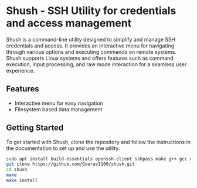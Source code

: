 # Shush - SSH Utility for credentials and access management

Shush is a command-line utility designed to simplify and manage SSH credentials and access. It provides an interactive menu for navigating through various options and executing commands on remote systems. Shush supports Linux systems and offers features such as command execution, input processing, and raw mode interaction for a seamless user experience.

## Features

- Interactive menu for easy navigation
- Filesystem based data management

## Getting Started

To get started with Shush, clone the repository and follow the instructions in the documentation to set up and use the utility.

```sh
sudo apt install build-essentials openssh-client sshpass make g++ gcc clang-format
git clone https://github.com/Gourav1100/shush.git
cd shush
make
make install
```
